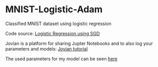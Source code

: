 # MNIST-Logistic-Adam
Classified MNIST dataset using logistic regression

Code source: [Logistic Regression using SGD](https://jvn.io/aakashns/a1b40b04f5174a18bd05b17e3dffb0f0)

Jovian is a platform for sharing Jupter Notebooks and to also log your parameters and models: [Jovian tutorial](https://jvn.io/aakashns/903a04b17036436b843d70443ef5d7ad)

The used parameters for my model can be seen [here](https://jvn.io/shash2595/3163378d2f094969be83b37d4d961374/v/1/records)

